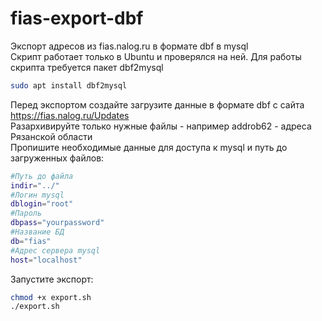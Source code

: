 # fias-export-dbf
Экспорт адресов из fias.nalog.ru в формате dbf в mysql  
Скрипт работает только в Ubuntu и проверялся на ней. Для работы скрипта требуется пакет dbf2mysql
```bash
sudo apt install dbf2mysql
```
Перед экспортом создайте загрузите данные в формате dbf с сайта https://fias.nalog.ru/Updates  
Разархивируйте только нужные файлы - например addrob62 - адреса Рязанской области  
Пропишите необходимые данные для доступа к mysql и путь до загруженных файлов:
```bash
#Путь до файла
indir="../"
#Логин mysql
dblogin="root"
#Пароль
dbpass="yourpassword"
#Название БД
db="fias"
#Адрес сервера mysql
host="localhost"
```
Запустите экспорт:
```bash
chmod +x export.sh
./export.sh
```
